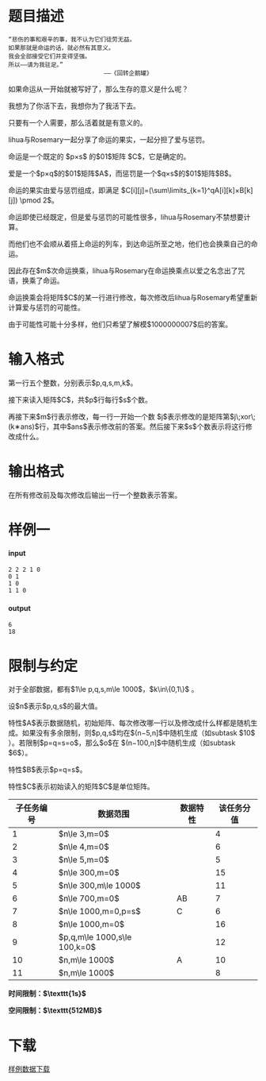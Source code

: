# 题目描述

<pre><code>“悲伤的事和艰辛的事，我不认为它们徒劳无益。  
如果那就是命运的话，就必然有其意义。  
我会全部接受它们并变得坚强。  
所以——请为我驻足。”  
                           ——《回转企鹅罐》</code></pre>
<p>如果命运从一开始就被写好了，那么生存的意义是什么呢？  </p>
<p>我想为了你活下去，我想你为了我活下去。  </p>
<p>只要有一个人需要，那么活着就是有意义的。  </p>
<p>lihua与Rosemary一起分享了命运的果实，一起分担了爱与惩罚。  </p>
<p>命运是一个既定的 $p×s$ 的$01$矩阵 $C$，它是确定的。 </p>
<p>爱是一个$p×q$的$01$矩阵$A$，而惩罚是一个$q×s$的$01$矩阵$B$。</p>
<p>命运的果实由爱与惩罚组成，即满足 $C[i][j]=(\sum\limits_{k=1}^qA[i][k]×B[k][j]) \pmod 2$。</p>
<p>命运即使已经既定，但是爱与惩罚的可能性很多，lihua与Rosemary不禁想要计算。</p>
<p>而他们也不会顺从着搭上命运的列车，到达命运所至之地，他们也会换乘自己的命运。</p>
<p>因此存在$m$次命运换乘，lihua与Rosemary在命运换乘点以爱之名念出了咒语，换乘了命运。</p>
<p>命运换乘会将矩阵$C$的某一行进行修改，每次修改后lihua与Rosemary希望重新计算爱与惩罚的可能性。</p>
<p>由于可能性可能十分多样，他们只希望了解模$1000000007$后的答案。</p>

# 输入格式


<p>第一行五个整数，分别表示$p,q,s,m,k$。</p>
<p>接下来读入矩阵$C$，共$p$行每行$s$个数。</p>
<p>再接下来$m$行表示修改，每一行一开始一个数 $j$表示修改的是矩阵第$j\;xor\;(k∗ans)$行，其中$ans$表示修改前的答案。然后接下来$s$个数表示将这行修改成什么。</p>

# 输出格式


<p>在所有修改前及每次修改后输出一行一个整数表示答案。</p>

# 样例一


<h4>input</h4>
<pre><code>2 2 2 1 0
0 1
1 0
1 1 0</code></pre>
<h4>output</h4>
<pre><code>6
18</code></pre>

# 限制与约定


<p>对于全部数据，都有$1\le p,q,s,m\le 1000$，$k\in\{0,1\}$   。</p>
<p>设$n$表示$p,q,s$的最大值。</p>
<p>特性$A$表示数据随机，初始矩阵、每次修改哪一行以及修改成什么样都是随机生成。如果没有多余限制，则$p,q,s$均在$(n−5,n]$中随机生成（如subtask $10$   ）。若限制$p=q=s=o$，那么$o$在 $(n−100,n]$中随机生成（如subtask $6$）。</p>
<p>特性$B$表示$p=q=s$。</p>
<p>特性$C$表示初始读入的矩阵$C$是单位矩阵。</p>
<div class="table-responsive">
<table class="table table-bordered table-text-center table-verticle-middle"><thead><tr><th>子任务编号</th><th>数据范围</th><th>数据特性</th><th>该任务分值</th></tr></thead><tbody><tr><td>1</td><td>$n\le 3,m=0$</td><td> </td><td>4</td></tr><tr><td>2</td><td>$n\le 4,m=0$</td><td> </td><td>6</td></tr><tr><td>3</td><td>$n\le 5,m=0$</td><td> </td><td>5</td></tr><tr><td>4</td><td>$n\le 300,m=0$</td><td> </td><td>15</td></tr><tr><td>5</td><td>$n\le 300,m\le 1000$</td><td> </td><td>11</td></tr><tr><td>6</td><td>$n\le 700,m=0$</td><td>AB</td><td>7</td></tr><tr><td>7</td><td>$n\le 1000,m=0,p=s$</td><td>C</td><td>6</td></tr><tr><td>8</td><td>$n\le 1000,m=0$</td><td> </td><td>16</td></tr><tr><td>9</td><td>$p,q,m\le 1000,s\le 100,k=0$</td><td> </td><td>12</td></tr><tr><td>10</td><td>$n,m\le 1000$</td><td>A</td><td>10</td></tr><tr><td>11</td><td>$n,m\le 1000$</td><td> </td><td>8</td></tr></tbody></table></div>


<p><strong>时间限制：$\texttt{1s}$</strong></p>
<p><strong>空间限制：$\texttt{512MB}$</strong></p>

# 下载


<p><a href="/download.php?type=problem&amp;id=453">样例数据下载</a></p>
